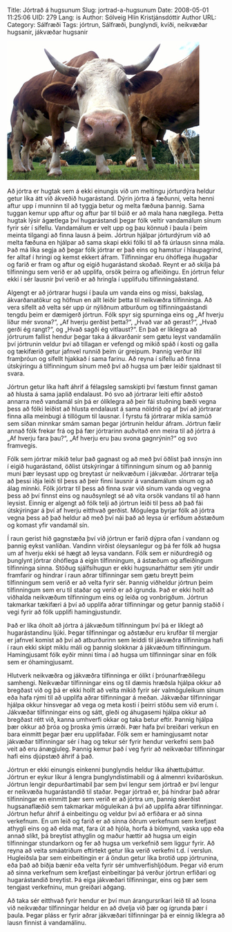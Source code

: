 Title: Jórtrað á hugsunum
Slug: jortrad-a-hugsunum
Date: 2008-05-01 11:25:06
UID: 279
Lang: is
Author: Sólveig Hlín Kristjánsdóttir
Author URL: 
Category: Sálfræði
Tags: jórtrun, Sálfræði, þunglyndi, kvíði, neikvæðar hugsanir, jákvæðar hugsanir

![Kossa](kossa.jpg)

Að jórtra er hugtak sem á ekki einungis við um meltingu jórturdýra heldur getur líka átt við ákveðið hugarástand. Dýrin jórtra á fæðunni, velta henni aftur upp í munninn til að tyggja betur og melta fæðuna þannig. Sama tuggan kemur upp aftur og aftur þar til búið er að mala hana nægilega. Þetta hugtak lýsir ágætlega því hugarástandi þegar fólk veltir vandamálum sínum fyrir sér í sífellu. Vandamálum er velt upp og þau könnuð í þaula í þeim meinta tilgangi að finna lausn á þeim. Jórtrun hjálpar jórturdýrum við að melta fæðuna en hjálpar að sama skapi ekki fólki til að fá úrlausn sinna mála. Það má líka segja að þegar fólk jórtrar er það eins og hamstur í hlaupagrind, fer alltaf í hringi og kemst ekkert áfram. Tilfinningar eru óhóflega íhugaðar og farið er fram og aftur og eigið hugarástand skoðað. Reynt er að skilja þá tilfinningu sem verið er að upplifa, orsök þeirra og afleiðingu. En jórtrun felur ekki í sér lausnir því verið er að hringla í upplifuðu tilfinningaástand.

Algengt er að jórtrarar hugsi í þaula um vanda eins og missi, bakslag, ákvarðanatökur og höfnun en allt leiðir þetta til neikvæðra tilfinninga. Að vera sífellt að velta sér upp úr nýliðnum atburðum og tilfinningaástandi tengdu þeim er dæmigerð jórtrun. Fólk spyr sig spurninga eins og „Af hverju líður mér svona?“, „Af hverju gerðist þetta?“, „Hvað var að gerast?“, „Hvað gerði ég rangt?“, og „Hvað sagði ég vitlaust?“. En það er líklegra að jórtrurum fallist hendur þegar taka á ákvarðanir sem gætu leyst vandamálin því jórtrunin veldur því að tillagan er vefengd og mikið spáð í kosti og galla og tækifærið getur jafnvel runnið þeim úr greipum. Þannig verður lítil framþróun og sífellt hjakkað í sama farinu. Að reyna í sífellu að finna útskýringu á tilfinningum sínum með því að hugsa um þær leiðir sjaldnast til svara.

Jórtrun getur líka haft áhrif á félagsleg samskipti því fæstum finnst gaman að hlusta á sama japlið endalaust. Þó svo að jórtrarar leiti eftir aðstoð annarra með vandamál sín þá er ólíklegra að þeir fái stuðning bæði vegna þess að fólki leiðist að hlusta endalaust á sama nöldrið og af því að jórtrarar finna alla meinbugi á tillögum til lausnar. Í fyrstu fá jórtrarar mikla samúð sem síðan minnkar smám saman þegar jórtrunin heldur áfram. Jórtrun fælir annað fólk frekar frá og þá fær jórtrarinn auðvitað enn meira til að jórtra á „Af hverju fara þau?“, „Af hverju eru þau svona gagnrýnin?“ og svo framvegis.

Fólk sem jórtrar mikið telur það gagnast og að með því öðlist það innsýn inn í eigið hugarástand, öðlist útskýringar á tilfinningum sínum og að þannig muni þær leysast upp og breytast úr neikvæðum í jákvæðar. Jórtrarar telja að þessi iðja leiði til þess að þeir finni lausnir á vandamálum sínum og að álag minnki. Fólk jórtrar til þess að finna svar við sínum vanda og vegna þess að því finnst eins og nauðsynlegt sé að vita orsök vandans til að hann leysist. Einnig er algengt að fólk telji að jórtrun leiði til þess að það fái útskýringar á því af hverju eitthvað gerðist. Mögulega byrjar fólk að jórtra vegna þess að það heldur að með því nái það að leysa úr erfiðum aðstæðum og komast yfir vandamál sín.

Í raun gerist hið gagnstæða því við jórtrun er farið dýpra ofan í vandann og þannig eykst vanlíðan. Vandinn virðist óleysanlegur og þá fer fólk að hugsa um af hverju ekki sé hægt að leysa vandann. Fólk sem er niðurdregið og þunglynt jórtrar óhóflega á eigin tilfinningum, á ástæðum og afleiðingum tilfinninga sinna. Stöðug sjálfsíhugun er ekki hugsunarháttur sem ýtir undir framfarir og hindrar í raun aðrar tilfinningar sem gætu breytt þeim tilfinningum sem verið er að velta fyrir sér. Þannig viðheldur jórtrun þeim tilfinningum sem eru til staðar og verið er að ígrunda. Það er ekki hollt að viðhalda neikvæðum tilfinningum eins og leiða og vonbrigðum. Jórtrun takmarkar tækifæri á því að upplifa aðrar tilfinningar og getur þannig staðið í vegi fyrir að fólk upplifi hamingjustundir.

Það er líka óholt að jórtra á jákvæðum tilfinningum því þá er líklegt að hugarástandinu ljúki. Þegar tilfinningar og aðstæður eru krufðar til mergjar er jafnvel komist að því að atburðurinn sem leiddi til jákvæðra tilfinninga hafi í raun ekki skipt miklu máli og þannig slokknar á jákvæðum tilfinningum. Hamingjusamt fólk eyðir minni tíma í að hugsa um tilfinningar sínar en fólk sem er óhamingjusamt.

Hlutverk neikvæðra og jákvæðra tilfinninga er ólíkt í þróunarfræðilegu samhengi. Neikvæðar tilfinningar eins og til dæmis hræðsla hjálpa okkur að bregðast við og þá er ekki hollt að velta mikið fyrir sér valmöguleikum sínum eða hafa rými til að upplifa aðrar tilfinningar á meðan. Jákvæðar tilfinningar hjálpa okkur hinsvegar að vega og meta kosti í þeirri stöðu sem við erum í. Jákvæðar tilfinningar eins og sátt, gleði og áhugasemi hjálpa okkur að bregðast rétt við, kanna umhverfi okkar og taka betur eftir. Þannig hjálpa þær okkur að þróa og þroska ýmis úrræði. Þær hafa því breiðari verkun en bara einmitt þegar þær eru upplifaðar. Fólk sem er hamingjusamt notar jákvæðar tilfinningar sér í hag og tekur sér fyrir hendur verkefni sem það veit að eru ánægjuleg. Þannig kemur það í veg fyrir að neikvæðar tilfinningar hafi eins djúpstæð áhrif á það.

Jórtrun er ekki einungis einkenni þunglyndis heldur líka áhættuþáttur. Jórtrun er eykur líkur á lengra þunglyndistímabili og á almennri kvíðaröskun. Jórtrun lengir depurðartímabil þar sem því lengur sem jórtrað er því lengur er neikvæða hugarástandið til staðar. Þegar jórtrað er, þá hindrar það aðrar tilfinningar en einmitt þær sem verið er að jórtra um, þannig skerðist hugsanaflæðið sem takmarkar möguleikan á því að upplifa aðrar tilfinningar. Jórtrun hefur áhrif á einbeitingu og veldur því að erfiðara er að sinna verkefnum. En um leið og farið er að sinna öðrum verkefnum sem krefjast athygli eins og að elda mat, fara út að hjóla, horfa á bíómynd, vaska upp eða annað slíkt, þá breytist athyglin og maður hættir að hugsa um eigin tilfinningar stundarkorn og fer að hugsa um verkefnið sem liggur fyrir. Að reyna að veita smáatriðum eftirtekt getur líka verið verkefni t.d. í verslun. Hugleiðsla þar sem einbeitingin er á öndun getur líka brotið upp jórtrunina, eða það að biðja bænir eða velta fyrir sér umhverfishljóðum. Þegar við erum að sinna verkefnum sem krefjast einbeitingar þá verður jórtrun erfiðari og hugarástandið breytist. Þá eiga jákvæðari tilfinningar, eins og þær sem tengjast verkefninu, mun greiðari aðgang.

Að taka sér eitthvað fyrir hendur er því mun árangursríkari leið til að losna við neikvæðar tilfinningar heldur en að dvelja við þær og ígrunda þær í þaula. Þegar pláss er fyrir aðrar jákvæðari tilfinningar þá er einnig líklegra að lausn finnist á vandamálinu.

